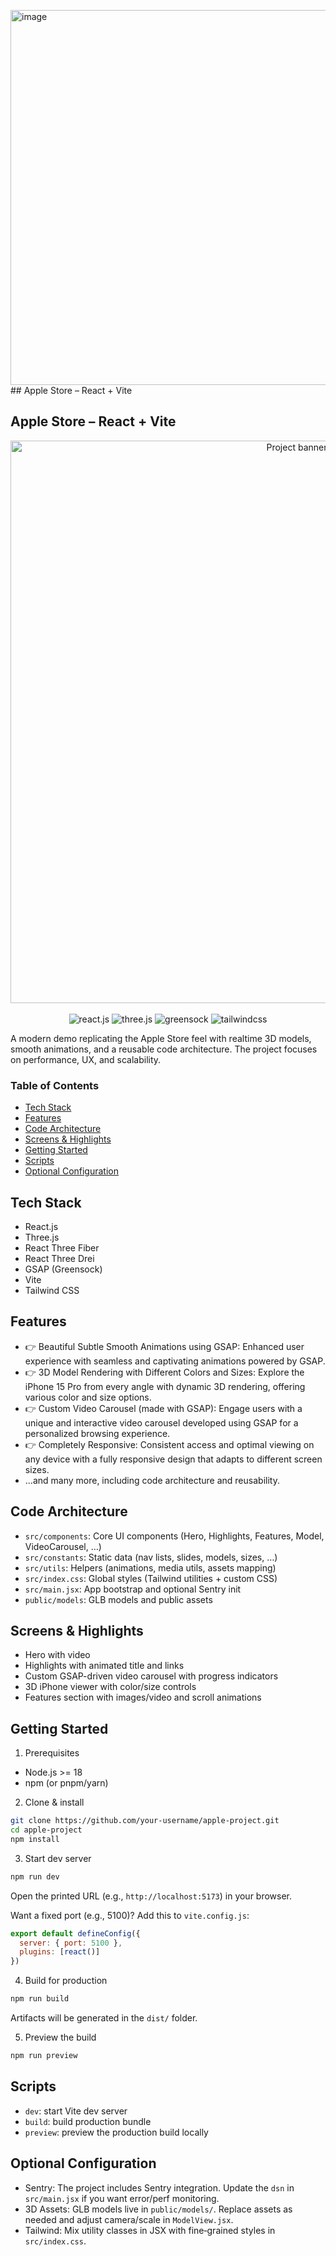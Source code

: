 <img width="975" height="600" alt="image" src="https://github.com/user-attachments/assets/a2cde09e-47f2-41f4-b48a-7527d7c226ae" />## Apple Store – React + Vite

## Apple Store – React + Vite

<div align="center">
  <img src="https://images.tokopedia.net/img/JFrBQq/2023/10/5/779f7eef-b576-4759-b5d6-9b66f9bfb3f6.jpg" alt="Project banner" width="900" />
  <br /><br />
  <img src="https://img.shields.io/badge/-React_JS-black?style=for-the-badge&logoColor=white&logo=react&color=61DAFB" alt="react.js" />
  <img src="https://img.shields.io/badge/-Three_JS-black?style=for-the-badge&logoColor=white&logo=threedotjs&color=000000" alt="three.js" />
  <img src="https://img.shields.io/badge/-GSAP-black?style=for-the-badge&logoColor=white&logo=greensock&color=88CE02" alt="greensock" />
  <img src="https://img.shields.io/badge/-Tailwind_CSS-black?style=for-the-badge&logoColor=white&logo=tailwindcss&color=06B6D4" alt="tailwindcss" />
</div>

A modern demo replicating the Apple Store feel with realtime 3D models, smooth animations, and a reusable code architecture. The project focuses on performance, UX, and scalability.

### Table of Contents
- [Tech Stack](#tech-stack)
- [Features](#features)
- [Code Architecture](#code-architecture)
- [Screens & Highlights](#screens--highlights)
- [Getting Started](#getting-started)
- [Scripts](#scripts)
- [Optional Configuration](#optional-configuration)

## Tech Stack
- React.js
- Three.js
- React Three Fiber
- React Three Drei
- GSAP (Greensock)
- Vite
- Tailwind CSS

## Features
- 👉 Beautiful Subtle Smooth Animations using GSAP: Enhanced user experience with seamless and captivating animations powered by GSAP.
- 👉 3D Model Rendering with Different Colors and Sizes: Explore the iPhone 15 Pro from every angle with dynamic 3D rendering, offering various color and size options.
- 👉 Custom Video Carousel (made with GSAP): Engage users with a unique and interactive video carousel developed using GSAP for a personalized browsing experience.
- 👉 Completely Responsive: Consistent access and optimal viewing on any device with a fully responsive design that adapts to different screen sizes.
- …and many more, including code architecture and reusability.

## Code Architecture
- `src/components`: Core UI components (Hero, Highlights, Features, Model, VideoCarousel, …)
- `src/constants`: Static data (nav lists, slides, models, sizes, …)
- `src/utils`: Helpers (animations, media utils, assets mapping)
- `src/index.css`: Global styles (Tailwind utilities + custom CSS)
- `src/main.jsx`: App bootstrap and optional Sentry init
- `public/models`: GLB models and public assets


## Screens & Highlights
- Hero with video
- Highlights with animated title and links
- Custom GSAP-driven video carousel with progress indicators
- 3D iPhone viewer with color/size controls
- Features section with images/video and scroll animations

## Getting Started
1) Prerequisites
- Node.js >= 18
- npm (or pnpm/yarn)

2) Clone & install
```bash
git clone https://github.com/your-username/apple-project.git
cd apple-project
npm install
```

3) Start dev server
```bash
npm run dev
```
Open the printed URL (e.g., `http://localhost:5173`) in your browser.

Want a fixed port (e.g., 5100)? Add this to `vite.config.js`:
```js
export default defineConfig({
  server: { port: 5100 },
  plugins: [react()]
})
```

4) Build for production
```bash
npm run build
```
Artifacts will be generated in the `dist/` folder.

5) Preview the build
```bash
npm run preview
```

## Scripts
- `dev`: start Vite dev server
- `build`: build production bundle
- `preview`: preview the production build locally

## Optional Configuration
- Sentry: The project includes Sentry integration. Update the `dsn` in `src/main.jsx` if you want error/perf monitoring.
- 3D Assets: GLB models live in `public/models/`. Replace assets as needed and adjust camera/scale in `ModelView.jsx`.
- Tailwind: Mix utility classes in JSX with fine‑grained styles in `src/index.css`.

